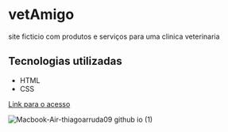 # vetAmigo
 site ficticio com produtos e serviços para uma clinica veterinaria
## Tecnologias utilizadas
- HTML
- CSS

[Link para o acesso](https://thiagoarruda09.github.io/vetAmigo/)

![Macbook-Air-thiagoarruda09 github io (1)](https://github.com/user-attachments/assets/ba77becf-e9bd-4e0e-b533-e03997ce13f5)

